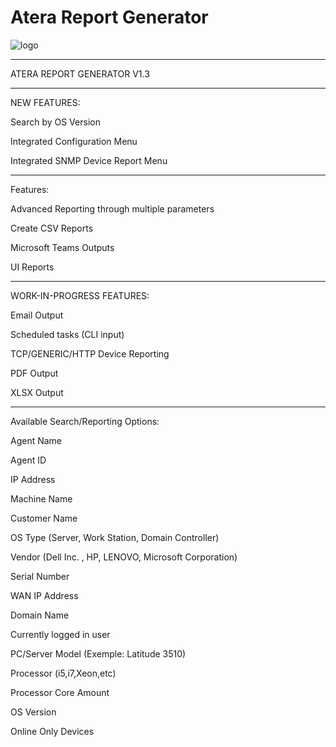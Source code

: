# Atera Report Generator
![logo](https://github.com/infovirtuel/Atera-Report-Generator/assets/134888924/d1613878-09f1-49d7-a207-8c77a85c4cdf)
*****************
ATERA REPORT GENERATOR V1.3
*****************
NEW FEATURES:

Search by OS Version

Integrated Configuration Menu

Integrated SNMP Device Report Menu
*****************
Features:

Advanced Reporting through multiple parameters

Create CSV Reports

Microsoft Teams Outputs

UI Reports

*****************
WORK-IN-PROGRESS FEATURES:

Email Output

Scheduled tasks (CLI input)

TCP/GENERIC/HTTP Device Reporting

PDF Output

XLSX Output
*****************

Available Search/Reporting Options:

Agent Name

Agent ID

IP Address

Machine Name

Customer Name

OS Type (Server, Work Station, Domain Controller)

Vendor (Dell Inc. , HP, LENOVO, Microsoft Corporation)

Serial Number

WAN IP Address

Domain Name

Currently logged in user

PC/Server Model (Exemple: Latitude 3510)

Processor (i5,i7,Xeon,etc)

Processor Core Amount 

OS Version

Online Only Devices
